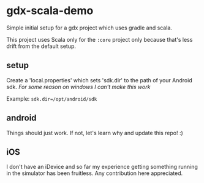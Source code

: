 # gdx-scala-demo
Simple initial setup for a gdx project which uses gradle and scala.

This project uses Scala only for the `:core` project only because that's less drift from the default setup.

## setup
Create a 'local.properties' which sets 'sdk.dir' to the path of your Android sdk.
*For some reason on windows I can't make this work*

Example: `sdk.dir=/opt/android/sdk`

## android
Things should just work. If not, let's learn why and update this repo! :)

## iOS
I don't have an iDevice and so far my experience getting something running in the simulator has been fruitless. Any contribution here appreciated.
